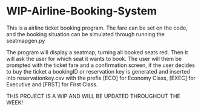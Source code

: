 # WIP-Airline-Booking-System

This is a airline ticket booking program. The fare can be set on the code, and the booking situation can be simulated through running the seatmapgen.py

The program will display a seatmap, turning all booked seats red. Then it will ask the user for which seat it wants to book. The user will them be prompted with the ticket fare and a confirmation screen, if the user decides to buy the ticket a bookingID or reservation key is generated and inserted into reservationkey.csv with the prefix [ECO] for Economy Class, [EXEC] for Executive and [FRST] for First Class.


THIS PROJECT IS A WIP AND WILL BE UPDATED THROUGHOUT THE WEEK!
